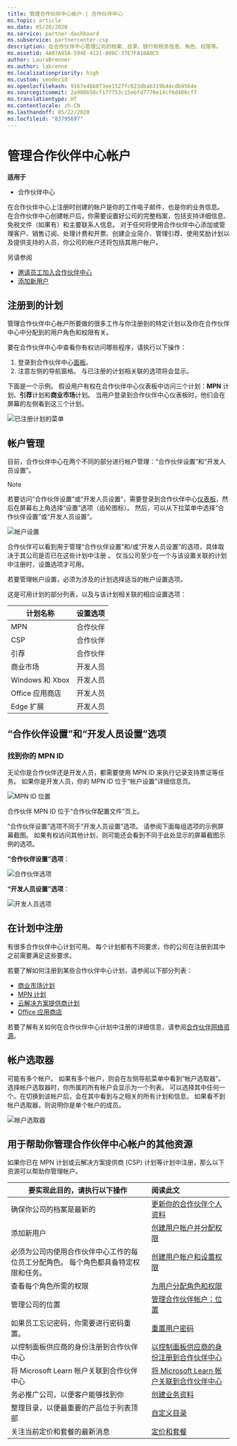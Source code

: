 ```yaml
---
title: 管理合作伙伴中心帐户 | 合作伙伴中心
ms.topic: article
ms.date: 05/20/2020
ms.service: partner-dashboard
ms.subservice: partnercenter-csp
description: 在合作伙伴中心管理公司的档案、目录、银行和税务信息、角色、权限等。
ms.assetid: 4A07A85A-594E-4121-808C-37E7FA18A0C5
author: LauraBrenner
ms.author: labrenne
ms.localizationpriority: high
ms.custom: seodec18
ms.openlocfilehash: 9167e4bb873ee1527fc623dbab319b44cdb9564e
ms.sourcegitcommit: 2a980b50cf177753c15ebfd7770e14cf6d486cf7
ms.translationtype: HT
ms.contentlocale: zh-CN
ms.lasthandoff: 05/22/2020
ms.locfileid: "83795697"
---
```

# <a name="manage-your-partner-center-account"></a>管理合作伙伴中心帐户

**适用于**

- 合作伙伴中心

在合作伙伴中心上注册时创建的帐户是你的工作电子邮件，也是你的业务信息。 在合作伙伴中心创建帐户后，你需要设置好公司的完整档案，包括支持详细信息、免税文件（如果有）和主要联系人信息。 对于任何将使用合作伙伴中心添加或管理客户、销售订阅、处理计费和开票、创建企业简介、管理引荐、使用奖励计划以及提供支持的人员，你公司的帐户还将包括其用户帐户。

另请参阅 
- [邀请员工加入合作伙伴中心](guide-to-migration.md)
- [添加新用户](create-user-accounts-and-set-permissions.md)

## <a name="programs-in-which-you-are-enrolled"></a>注册到的计划

管理合作伙伴中心帐户所要做的很多工作与你注册到的特定计划以及你在合作伙伴中心中分配到的用户角色和权限有关。

要在合作伙伴中心中查看你有权访问哪些程序，请执行以下操作：

1. 登录到合作伙伴中心[面板](https://partner.microsoft.com/dashboard)。
2. 注意左侧的导航窗格。 与已注册的计划相关联的选项将会显示。

下面是一个示例。 假设用户有权在合作伙伴中心仪表板中访问三个计划：**MPN** 计划、**引荐**计划和**商业市场**计划。 当用户登录到合作伙伴中心仪表板时，他们会在屏幕的左侧看到这三个计划。

![已注册计划的菜单](images/accountsettings/programs-enrolled-left-nav.png)

## <a name="account-management"></a>帐户管理

目前，合作伙伴中心在两个不同的部分进行帐户管理：“合作伙伴设置”和“开发人员设置”。

>[!NOTE]
>若要访问“合作伙伴设置”或“开发人员设置”，需要登录到合作伙伴中心[仪表板](https://partner.microsoft.com/dashboard)，然后在屏幕右上角选择“设置”选项（齿轮图标）。 然后，可以从下拉菜单中选择“合作伙伴设置”或“开发人员设置”。

![帐户设置](images/accountsettings/account1.png)

合作伙伴可以看到用于管理“合作伙伴设置”和/或“开发人员设置”的选项，具体取决于其公司是否已在这些计划中注册 。 仅当公司至少在一个与该设置关联的计划中注册时，设置选项才可用。

若要管理帐户设置，必须为涉及的计划选择适当的帐户设置选项。  

这是可用计划的部分列表，以及与该计划相关联的相应设置选项：

|**计划名称**   |**设置选项** |
|---------------------|:-----------------------|
|MPN   |合作伙伴|
|CSP    |合作伙伴|
|引荐   |合作伙伴|
|商业市场|开发人员|
|Windows 和 Xbox|开发人员|
|Office 应用商店|开发人员|
|Edge 扩展|开发人员|

## <a name="partner-and-developer-settings-options"></a>“合作伙伴设置”和“开发人员设置”选项

### <a name="locate-your-mpn-id"></a>找到你的 MPN ID

无论你是合作伙伴还是开发人员，都需要使用 MPN ID 来执行记录支持票证等任务。 如果你是开发人员，你的 MPN ID 位于“帐户设置”详细信息页。

![MPN ID 位置](images/accountsettings/devmpnlocation.png)

合作伙伴 MPN ID 位于“合作伙伴配置文件”页上。

“合作伙伴设置”选项不同于“开发人员设置”选项。 请参阅下面每组选项的示例屏幕截图。 如果有权访问其他计划，则可能还会看到不同于此处显示的屏幕截图示例的选项。

**“合作伙伴设置”选项**：

![合作伙伴选项](images/accountsettings/partneroptions.png)

**“开发人员设置”选项**：

![开发人员选项](images/accountsettings/devoptions.png)


## <a name="enrolling-in-programs"></a>在计划中注册

有很多合作伙伴中心计划可用。 每个计划都有不同要求，你的公司在注册到其中之前需要满足这些要求。

若要了解如何注册到某些合作伙伴中心计划，请参阅以下部分列表：

- [商业市场计划](https://docs.microsoft.com/azure/marketplace/partner-center-portal/create-account)
- [MPN 计划](https://support.microsoft.com/help/4500026/enroll-and-subscribe-to-your-microsoft-partner-network-membership-in-p?tpqid=100-000012)
- [云解决方案提供商计划](https://docs.microsoft.com/partner-center/enrolling-in-the-csp-program)
- [Office 应用商店](https://partner.microsoft.com/dashboard/account/v3/enrollment/introduction/office)

若要了解有关如何在合作伙伴中心计划中注册的详细信息，请参阅[合作伙伴网络资源](https://partner.microsoft.com/)。

## <a name="the-account-picker"></a>帐户选取器

可能有多个帐户。 如果有多个帐户，则会在左侧导航菜单中看到“帐户选取器”。 选择帐户选取器时，你所属的所有帐户会显示为一个列表。 可以选择其中任何一个。在切换到该帐户后，会在其中看到与之相关的所有计划和信息。 如果看不到帐户选取器，则说明你是单个帐户的成员。

![帐户选取器](images/accountsettings/accountpicker.png)

## <a name="other-resources-to-help-you-manage-your-partner-center-account"></a>用于帮助你管理合作伙伴中心帐户的其他资源

如果你已在 MPN 计划或云解决方案提供商 (CSP) 计划等计划中注册，那么以下资源可以帮助你管理帐户。

|**要实现此目的，请执行以下操作**   |**阅读此文**   |
|-----------------------|:-----------------------|
|确保你公司的档案是最新的   |[更新你的合作伙伴个人资料](update-your-partner-profile.md)|
|添加新用户|[创建用户帐户并分配权限](create-user-accounts-and-set-permissions.md)|
|必须为公司内使用合作伙伴中心工作的每位员工分配角色。 每个角色都具备特定权限和任务。|[创建用户帐户和设置权限](create-user-accounts-and-set-permissions.md)|
|查看每个角色所需的权限|[为用户分配角色和权限](permissions-overview.md)
|管理公司的位置|[管理合作伙伴帐户：位置](manage-locations.md)
|如果员工忘记密码，你需要进行密码重置。  |[重置用户密码](reset-a-user-password.md)|
|以控制面板供应商的身份注册到合作伙伴中心|[以控制面板供应商的身份注册到合作伙伴中心](enroll-as-cpv.md)|
|将 Microsoft Learn 帐户关联到合作伙伴中心|[将 Microsoft Learn 帐户关联到合作伙伴中心](ms-learn-associate.md)|
|务必推广公司，以便客户能够找到你   |[创建业务资料](create-a-marketing-profile.md)|
|整理目录，以便最重要的产品位于列表顶部   |[自定义目录](customize-the-catalog.md)|
|关注当前定价和套餐的最新消息   |[定价和套餐](pricing-and-offers.md)|